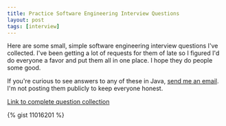```yaml
---
title: Practice Software Engineering Interview Questions
layout: post
tags: [interview]
---
```


Here are some small, simple software engineering interview questions
I've collected. I've been getting a lot of requests for them of late
so I figured I'd do everyone a favor and put them all in one place. I
hope they do people some good.

If you're curious to see answers to any of these in Java, [send me an
email](mailto:erik@tense.io). I'm not posting them publicly to keep
everyone honest.

[Link to complete question collection](https://gist.github.com/futureperfect/11016201)

{% gist 11016201 %}
